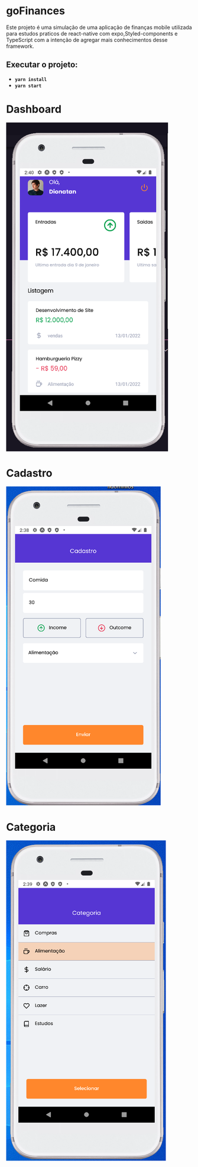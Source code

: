 # goFinances

Este projeto é uma simulação de uma aplicação de finanças mobile utilizada para estudos praticos de react-native com expo,Styled-components e TypeScript com a intenção de agregar mais conhecimentos desse framework.

## Executar o projeto:
- **`yarn install`**
- **`yarn start`**


# Dashboard
![Dashboard](src/assets/Dashboard.png?raw=true "Dashboard")

# Cadastro
![Cadastro](src/assets/Cadastro.png?raw=true "Cadastro")

# Categoria
![Categoria](src/assets/Categoria.png?raw=true "Categoria")
